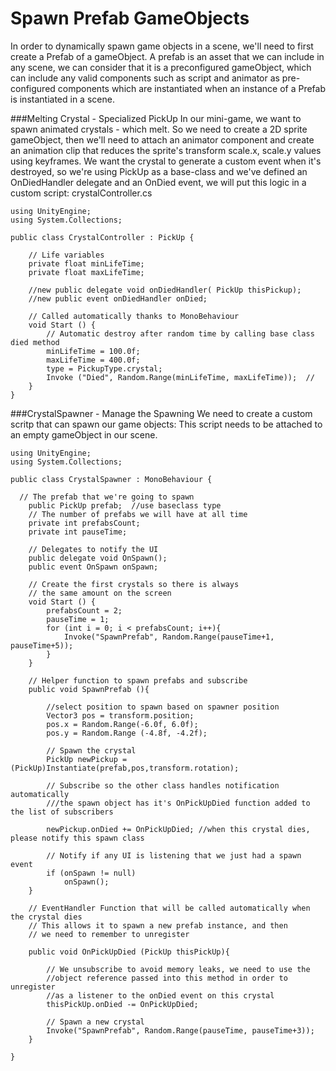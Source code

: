 # Spawn Prefab GameObjects
In order to dynamically spawn game objects in a scene, we'll need to first create a Prefab of a gameObject.  A prefab is an asset that we can include in any scene, we can consider that it is a preconfigured gameObject, which can include any valid components such as script and animator as pre-configured components which are instantiated when an instance of a Prefab is instantiated in a scene.  

###Melting Crystal - Specialized PickUp 
In our mini-game, we want to spawn animated crystals - which melt.  So we need to create a 2D sprite gameObject, then we'll need to attach an animator component and create an animation clip that reduces the sprite's transform scale.x, scale.y values using keyframes.  We want the crystal to generate a custom event when it's destroyed, so we're using PickUp as a base-class and we've defined an OnDiedHandler delegate and an OnDied event, we will put this logic in a custom script: crystalController.cs  
```
using UnityEngine;
using System.Collections;

public class CrystalController : PickUp {

	// Life variables
	private float minLifeTime;
	private float maxLifeTime;

	//new public delegate void onDiedHandler( PickUp thisPickup);
	//new public event onDiedHandler onDied; 

	// Called automatically thanks to MonoBehaviour
	void Start () {
		// Automatic destroy after random time by calling base class died method
		minLifeTime = 100.0f;
		maxLifeTime = 400.0f;
		type = PickupType.crystal;
 		Invoke ("Died", Random.Range(minLifeTime, maxLifeTime));  //
	}
}
```

###CrystalSpawner - Manage the Spawning
We need to create a custom scritp that can spawn our game objects: 
This script needs to be attached to an empty gameObject in our scene.  
```
using UnityEngine;
using System.Collections;

public class CrystalSpawner : MonoBehaviour {

  // The prefab that we're going to spawn 
	public PickUp prefab;  //use baseclass type
	// The number of prefabs we will have at all time
	private int prefabsCount;
	private int pauseTime;

	// Delegates to notify the UI
	public delegate void OnSpawn();
	public event OnSpawn onSpawn;

	// Create the first crystals so there is always
	// the same amount on the screen
	void Start () {
		prefabsCount = 2;
		pauseTime = 1;
		for (int i = 0; i < prefabsCount; i++){
			Invoke("SpawnPrefab", Random.Range(pauseTime+1, pauseTime+5)); 
		}
	}

	// Helper function to spawn prefabs and subscribe
	public void SpawnPrefab (){

		//select position to spawn based on spawner position
		Vector3 pos = transform.position;
		pos.x = Random.Range(-6.0f, 6.0f);
		pos.y = Random.Range (-4.8f, -4.2f);

		// Spawn the crystal
		PickUp newPickup = (PickUp)Instantiate(prefab,pos,transform.rotation);

		// Subscribe so the other class handles notification automatically
		///the spawn object has it's OnPickUpDied function added to the list of subscribers

		newPickup.onDied += OnPickUpDied; //when this crystal dies, please notify this spawn class

		// Notify if any UI is listening that we just had a spawn event
		if (onSpawn != null)  
			onSpawn();
	}

	// EventHandler Function that will be called automatically when the crystal dies
    // This allows it to spawn a new prefab instance, and then 
    // we need to remember to unregister
    
	public void OnPickUpDied (PickUp thisPickUp){

		// We unsubscribe to avoid memory leaks, we need to use the
		//object reference passed into this method in order to unregister
		//as a listener to the onDied event on this crystal
		thisPickUp.onDied -= OnPickUpDied;

		// Spawn a new crystal 
		Invoke("SpawnPrefab", Random.Range(pauseTime, pauseTime+3));
	}
		
}

```
